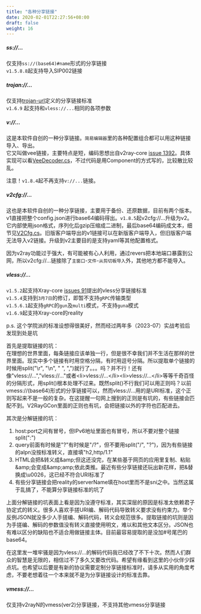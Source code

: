 ```yaml
---
title: "各种分享链接"
date: 2020-02-01T22:27:56+08:00
draft: false
weight: 16
---
```


##### ss://...
仅支持`ss://(base64)#name`形式的分享链接  
`v1.5.8.8`起支持导入SIP002链接  

##### trojan://...
仅支持[trojan-url](https://github.com/trojan-gfw/trojan-url)定义的分享链接标准  
`v1.6.9` 起支持和`vless://...`相同的各项参数  

##### v://...

这是本软件自创的一种分享链接。`简易编辑器`里的各种配置组合都可以用这种链接导入、导出。  
它又叫做vee链接，主要特点是短，编码思想出自v2ray-core [issue 1392][2]。具体实现可以看[VeeDecoder.cs][1]，不过代码是用Component的方式写的，比较散比较乱。  

注意！`v1.8.4`起不再支持`v://...`链接。  

##### v2cfg://...
这也是本软件自创的一种分享链接，主要用于备份、还原数据，目前有两个版本。v1直接把整个config.json进行base64编码得出。`v1.8.5`起v2cfg://...升级为v2。它内部使用json格式，序列化后gzip压缩成二进制，最后base64编码成文本，细节见[V2Cfg.cs](https://github.com/vrnobody/V2RayGCon/blob/master/VgcApis/Models/Datas/V2Cfg.cs)。旧版客户端导出的v1链接可以在新版客户端导入，但旧版客户端无法导入v2链接。升级到v2主要目的是支持yaml等其他配置格式。  

因为v2ray功能过于强大，有可能被有心人利用，通过revers把本地端口暴露到公网，所以v2cfg://...链接除了`主窗口`-`文件`-`从剪切板导入`外，其他地方都不能导入。  

##### vless://...
`v1.5.2`起支持Xray-core [issues 91](https://github.com/XTLS/Xray-core/issues/91)提出的vless分享链接标准  
`v1.5.4`支持到`3月7日`的修订，即暂不支持`gRPC`传输类型  
`v1.5.6.1`起支持`gRPC`的`gun`及`multi`模式，不支持`guna`模式  
`v1.6.9`起支持Xray-core的reality  

p.s. 这个学院派的标准设想得很美好，然而经过两年多（2023-07）实战考验后发现到处是坑  

首先是提取链接的坑：  
在理想的世界里面，每条链接应该单独一行，但是很不幸我们并不生活在那样的世界里面。现实中多个链接有时用空格分隔，有时用逗号分隔。所以提取单个链接的时候用split("\r", "\n", " ", ",")就行了。。。吗？并不行！还有像"vless://...","vless://..."或者&lt;li>vless://...&lt;/li>&lt;li>vless://...&lt;/li>等等千奇百怪的分隔形式，用split()根本处理不过来。既然split()不行我们可以用正则吗？以前vmess://(base64)形式的分享链接可以，然而vless://...用的是URI标准，这个正则写起来不是一般的复杂。在这提醒一句网上搜到的正则是有坑的，有些链接会匹配不到。V2RayGCon里面的正则也有坑，会把链接以外的字符也匹配进去。

其次是分解链接的坑：  
1. host:port之间有冒号，但IPv6地址里面也有冒号，所以不要对整个链接split(":")  
2. query前面有时候是"?"有时候是"/?"，但不要用split("/", "?")，因为有些链接的alpn没按标准转义，直接填"h2,http/1.1"  
3. HTML会把&转义成&amp;amp;但这还没完，在某些基于网页的应用里复制、粘贴&amp;amp;会变成&amp;amp;amp;依此类推。最近有些分享链接还玩出新花样，把&替换成\u0026，这已经不符合URI标准了  
4. 有些分享链接会把reality的serverName填在host里而不是sni之中。当然这属于乱搞了，不能算分享链接标准的坑了  

上面分解链接的坑表面上看是因为没遵守标准，其实深层的原因是标准太依赖君子协定式的转义。很多人喜欢手搓URI编、解码代码导致转义要求没有约束力。举个反例JSON就没多少人手搓编、解码代码，转义会规范很多。提取链接的坑则是因为手搓编、解码的参数值没有转义直接使用明文，难以和其他文本区分。JSON也有难以区分的缺陷也不适合用做链接主体。目前最容易提取的是没加#号尾巴的base64。  

在这里发一堆牢骚是因为vless://...的解码代码我已经改了不下十次。然而人们群众的智慧是无限的，相信过不了多久又要改代码。希望有缘看到这里的小伙伴少踩点坑。也希望以后要是有新的协议需要定制分享链接标准时，请多从实用的角度考虑，不要老想着往一个本来就不是为分享链接设计的标准去靠。  

##### vmess://...
仅支持v2rayN的vmess(ver2)分享链接，不支持其他vmess分享链接  


[1]: https://github.com/vrnobody/V2RayGCon/blob/1.8.3/V2RayGCon/Services/ShareLinkComponents/VeeDecoder.cs "VeeDecoder.cs"
[2]: https://github.com/v2ray/v2ray-core/issues/1392 "v2ray-core #1392"

